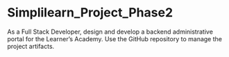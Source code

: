 # Simplilearn_Project_Phase2
As a Full Stack Developer, design and develop a backend administrative portal for the Learner’s Academy. Use the GitHub repository to manage the project artifacts. 
